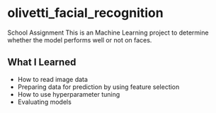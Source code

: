 # olivetti_facial_recognition
School Assignment
This is an Machine Learning project to determine whether the model performs well or not on faces.

## What I Learned
* How to read image data
* Preparing data for prediction by using feature selection
* How to use hyperparameter tuning
* Evaluating models
